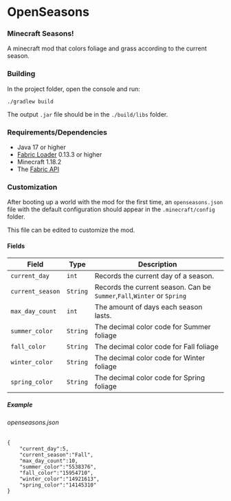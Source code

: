 # OpenSeasons
###  Minecraft Seasons!
A minecraft mod that colors foliage and grass according to the current season.

### Building
In the project folder, open the console and run:
```
./gradlew build
```

The output ```.jar``` file should be in the ``` ./build/libs ``` folder.

### Requirements/Dependencies
* Java 17 or higher
* [Fabric Loader](https://fabricmc.net/use/installer/) 0.13.3 or higher
* Minecraft 1.18.2
* The [Fabric API](https://www.curseforge.com/minecraft/mc-mods/fabric-api)

### Customization

After booting up a world with the mod for the first time, an ``openseasons.json`` file with the default 
configuration should appear in the ``.minecraft/config`` folder.

This file can be edited to customize the mod.

#### Fields

| Field          | Type   | Description                                                                    |
|----------------|--------|--------------------------------------------------------------------------------|
| ``current_day``    | ``int``    | Records the current day of a season.                                           |
| ``current_season`` | ``String`` | Records the current season. Can be ``Summer``,``Fall``,``Winter`` or ``Spring`` |
| ``max_day_count``  | ``int``    | The amount of days each season lasts.                                          |
| ``summer_color``   | ``String`` | The decimal color code for Summer foliage                                      |
| ``fall_color``     | ``String`` | The decimal color code for Fall foliage                                        |
| ``winter_color``   | ``String`` | The decimal color code for Winter foliage                                      |
| ``spring_color``   | ``String`` | The decimal color code for Spring foliage                                      |


##### Example
###### openseasons.json
````
{
    "current_day":5,
    "current_season":"Fall",
    "max_day_count":10,
    "summer_color":"5538376",
    "fall_color":"15954710",
    "winter_color":"14921613",
    "spring_color":"14145310"
}
````